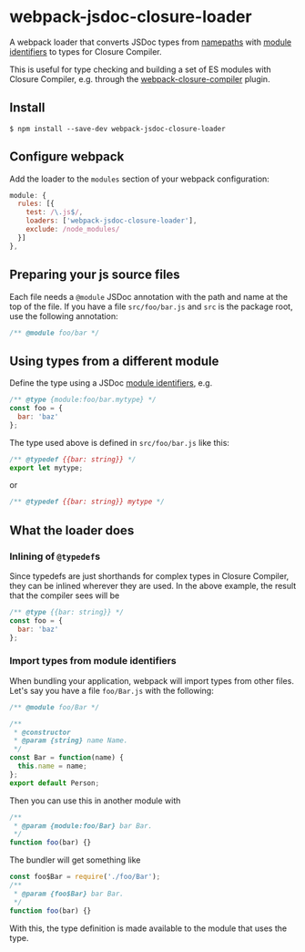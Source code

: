 # webpack-jsdoc-closure-loader

A webpack loader that converts JSDoc types from [namepaths](http://usejsdoc.org/about-namepaths.html) with [module identifiers](http://usejsdoc.org/howto-commonjs-modules.html#module-identifiers) to  types for Closure Compiler.

This is useful for type checking and building a set of ES modules with Closure Compiler, e.g. through  the [webpack-closure-compiler](https://www.npmjs.com/package/webpack-closure-compiler) plugin.


## Install

    $ npm install --save-dev webpack-jsdoc-closure-loader


## Configure webpack

Add the loader to the `modules` section of your webpack configuration:

```js
module: {
  rules: [{
    test: /\.js$/,
    loaders: ['webpack-jsdoc-closure-loader'],
    exclude: /node_modules/
  }]
},
```


## Preparing your js source files

Each file needs a `@module` JSDoc annotation with the path and name at the top of the file. If you have a file `src/foo/bar.js` and `src` is the package root, use the following annotation:

```js
/** @module foo/bar */
```


## Using types from a different module

Define the type using a JSDoc [module identifiers](http://usejsdoc.org/howto-commonjs-modules.html#module-identifiers), e.g.

```js
/** @type {module:foo/bar.mytype} */
const foo = {
  bar: 'baz'
};
```

The type used above is defined in `src/foo/bar.js` like this:

```js
/** @typedef {{bar: string}} */
export let mytype;
```

or

```js
/** @typedef {{bar: string}} mytype */
```


## What the loader does

### Inlining of `@typedef`s

Since typedefs are just shorthands for complex types in Closure Compiler, they can be inlined wherever they are used. In the above example, the result that the compiler sees will be

```js
/** @type {{bar: string}} */
const foo = {
  bar: 'baz'
};
```

### Import types from module identifiers

When bundling your application, webpack will import types from other files. Let's say you have a file `foo/Bar.js` with the following:

```js
/** @module foo/Bar */

/**
 * @constructor
 * @param {string} name Name.
 */
const Bar = function(name) {
  this.name = name;
};
export default Person;
```

Then you can use this in another module with

```js
/**
 * @param {module:foo/Bar} bar Bar.
 */
function foo(bar) {}
```

The bundler will get something like

```js
const foo$Bar = require('./foo/Bar');
/**
 * @param {foo$Bar} bar Bar.
 */
function foo(bar) {}
```

With this, the type definition is made available to the module that uses the type.

